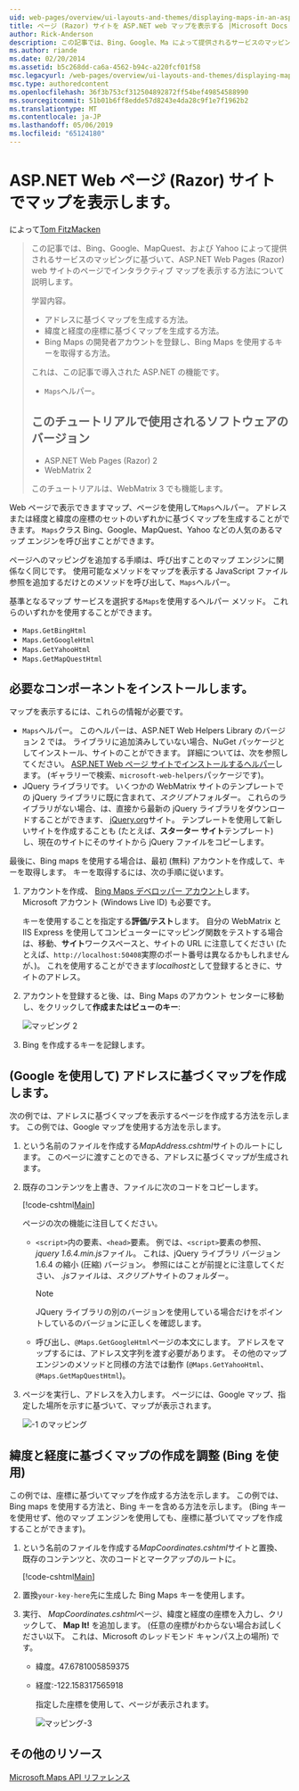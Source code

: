 ```yaml
---
uid: web-pages/overview/ui-layouts-and-themes/displaying-maps-in-an-aspnet-web-pages-site
title: ページ (Razor) サイトを ASP.NET web マップを表示する |Microsoft Docs
author: Rick-Anderson
description: この記事では、Bing、Google、Ma によって提供されるサービスのマッピングに基づいて、ASP.NET Web Pages (Razor) web サイトのページに対話型マップを表示する方法について説明しています.
ms.author: riande
ms.date: 02/20/2014
ms.assetid: b5c268dd-ca6a-4562-b94c-a220fcf01f58
msc.legacyurl: /web-pages/overview/ui-layouts-and-themes/displaying-maps-in-an-aspnet-web-pages-site
msc.type: authoredcontent
ms.openlocfilehash: 36f3b753cf312504892872ff54bef49854588990
ms.sourcegitcommit: 51b01b6ff8edde57d8243e4da28c9f1e7f1962b2
ms.translationtype: MT
ms.contentlocale: ja-JP
ms.lasthandoff: 05/06/2019
ms.locfileid: "65124180"
---
```

# <a name="displaying-maps-in-an-aspnet-web-pages-razor-site"></a>ASP.NET Web ページ (Razor) サイトでマップを表示します。

によって[Tom FitzMacken](https://github.com/tfitzmac)

> この記事では、Bing、Google、MapQuest、および Yahoo によって提供されるサービスのマッピングに基づいて、ASP.NET Web Pages (Razor) web サイトのページでインタラクティブ マップを表示する方法について説明します。
> 
> 学習内容。
> 
> - アドレスに基づくマップを生成する方法。
> - 緯度と経度の座標に基づくマップを生成する方法。
> - Bing Maps の開発者アカウントを登録し、Bing Maps を使用するキーを取得する方法。
> 
> これは、この記事で導入された ASP.NET の機能です。
> 
> - `Maps`ヘルパー。
>   
> 
> ## <a name="software-versions-used-in-the-tutorial"></a>このチュートリアルで使用されるソフトウェアのバージョン
> 
> 
> - ASP.NET Web Pages (Razor) 2
> - WebMatrix 2
>   
> 
> このチュートリアルは、WebMatrix 3 でも機能します。

Web ページで表示できますマップ、ページを使用して`Maps`ヘルパー。 アドレスまたは経度と緯度の座標のセットのいずれかに基づくマップを生成することができます。 `Maps`クラス Bing、Google、MapQuest、Yahoo などの人気のあるマップ エンジンを呼び出すことができます。

ページへのマッピングを追加する手順は、呼び出すことのマップ エンジンに関係なく同じです。 使用可能なメソッドをマップを表示する JavaScript ファイル参照を追加するだけとのメソッドを呼び出して、`Maps`ヘルパー。

基準となるマップ サービスを選択する`Maps`を使用するヘルパー メソッド。 これらのいずれかを使用することができます。

- `Maps.GetBingHtml`
- `Maps.GetGoogleHtml`
- `Maps.GetYahooHtml`
- `Maps.GetMapQuestHtml`

## <a name="installing-the-pieces-you-need"></a>必要なコンポーネントをインストールします。

マップを表示するには、これらの情報が必要です。

- `Maps`ヘルパー。 このヘルパーは、ASP.NET Web Helpers Library のバージョン 2 では。 ライブラリに追加済みしていない場合、NuGet パッケージとしてインストール、サイトのことができます。 詳細については、次を参照してください。 [ASP.NET Web ページ サイトでインストールするヘルパー](https://go.microsoft.com/fwlink/?LinkId=252372)します。 (ギャラリーで検索、`microsoft-web-helpers`パッケージです)。
- JQuery ライブラリです。 いくつかの WebMatrix サイトのテンプレートでの jQuery ライブラリに既に含まれて、*スクリプト*フォルダー。 これらのライブラリがない場合、は、直接から最新の jQuery ライブラリをダウンロードすることができます、 [jQuery.org](http://jQuery.org)サイト。 テンプレートを使用して新しいサイトを作成することも (たとえば、**スターター サイト**テンプレート) し、現在のサイトにそのサイトから jQuery ファイルをコピーします。

最後に、Bing maps を使用する場合は、最初 (無料) アカウントを作成して、キーを取得します。 キーを取得するには、次の手順に従います。

1. アカウントを作成、 [Bing Maps デベロッパー アカウント](https://www.microsoft.com/maps/developers/web.aspx)します。 Microsoft アカウント (Windows Live ID) も必要です。

    キーを使用することを指定する**評価/テスト**します。 自分の WebMatrix と IIS Express を使用してコンピューターにマッピング関数をテストする場合は、移動、**サイト**ワークスペースと、サイトの URL に注意してください (たとえば、`http://localhost:50408`実際のポート番号は異なるかもしれませんが、)。 これを使用することができます*localhost*として登録するときに、サイトのアドレス。
2. アカウントを登録すると後、は、Bing Maps のアカウント センターに移動し、をクリックして**作成またはビューのキー**:

    ![マッピング 2](displaying-maps-in-an-aspnet-web-pages-site/_static/image1.png)
3. Bing を作成するキーを記録します。

## <a name="creating-a-map-based-on-an-address-using-google"></a>(Google を使用して) アドレスに基づくマップを作成します。

次の例では、アドレスに基づくマップを表示するページを作成する方法を示します。 この例では、Google マップを使用する方法を示します。

1. という名前のファイルを作成する*MapAddress.cshtml*サイトのルートにします。 このページに渡すことのできる、アドレスに基づくマップが生成されます。
2. 既存のコンテンツを上書き、ファイルに次のコードをコピーします。

    [!code-cshtml[Main](displaying-maps-in-an-aspnet-web-pages-site/samples/sample1.cshtml)]

    ページの次の機能に注目してください。

    - `<script>`内の要素、`<head>`要素。 例では、`<script>`要素の参照、 *jquery 1.6.4.min.js*ファイル。 これは、jQuery ライブラリ バージョン 1.6.4 の縮小 (圧縮) バージョン。 参照にはことが前提とに注意してください、 *.js*ファイルは、*スクリプト*サイトのフォルダー。 

        > [!NOTE]
        > JQuery ライブラリの別のバージョンを使用している場合だけをポイントしているのバージョンに正しくを確認します。
    - 呼び出し、`@Maps.GetGoogleHtml`ページの本文にします。 アドレスをマップするには、アドレス文字列を渡す必要があります。 その他のマップ エンジンのメソッドと同様の方法では動作 (`@Maps.GetYahooHtml`、 `@Maps.GetMapQuestHtml`)。
3. ページを実行し、アドレスを入力します。 ページには、Google マップ、指定した場所を示すに基づいて、マップが表示されます。

     ![-1 のマッピング](displaying-maps-in-an-aspnet-web-pages-site/_static/image2.png)

## <a name="creating-a-map-based-on-latitude-and-longitude-coordinates-using-bing"></a>緯度と経度に基づくマップの作成を調整 (Bing を使用)

この例では、座標に基づいてマップを作成する方法を示します。 この例では、Bing maps を使用する方法と、Bing キーを含める方法を示します。 (Bing キーを使用せず、他のマップ エンジンを使用しても、座標に基づいてマップを作成することができます)。

1. という名前のファイルを作成する*MapCoordinates.cshtml*サイトと置換、既存のコンテンツと、次のコードとマークアップのルートに。

    [!code-cshtml[Main](displaying-maps-in-an-aspnet-web-pages-site/samples/sample2.cshtml)]
2. 置換`your-key-here`先に生成した Bing Maps キーを使用します。
3. 実行、 *MapCoordinates.cshtml*ページ、緯度と経度の座標を入力し、クリックして、 **Map It!** を追加します。 (任意の座標がわからない場合お試しください以下。 これは、Microsoft のレッドモンド キャンパス上の場所) です。

   - 緯度。47.6781005859375
   - 経度:-122.158317565918

     指定した座標を使用して、ページが表示されます。

     ![マッピング-3](displaying-maps-in-an-aspnet-web-pages-site/_static/image3.png)

<a id="Additional_Resources"></a>
## <a name="additional-resources"></a>その他のリソース

[Microsoft.Maps API リファレンス](https://msdn.microsoft.com/library/gg427611.aspx)
